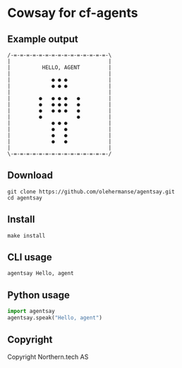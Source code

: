 # Cowsay for cf-agents

## Example output
```
/-=-=-=-=-=-=-=-=-=-=-=-=-=-=-=-\
|                               |
|          HELLO, AGENT         |
|                               |
|             ● ● ●             |
|             ● ● ●             |
|                               |
|         ●   ● ● ●   ●         |
|         ●   ● ● ●   ●         |
|         ●   ● ● ●   ●         |
|         ●           ●         |
|             ● ● ●             |
|             ●   ●             |
|             ●   ●             |
|             ●   ●             |
|                               |
\-=-=-=-=-=-=-=-=-=-=-=-=-=-=-=-/
```

## Download
```
git clone https://github.com/olehermanse/agentsay.git
cd agentsay
```

## Install
```
make install
```

## CLI usage
```
agentsay Hello, agent
```

## Python usage
```Python
import agentsay
agentsay.speak("Hello, agent")
```

## Copyright
Copyright Northern.tech AS
